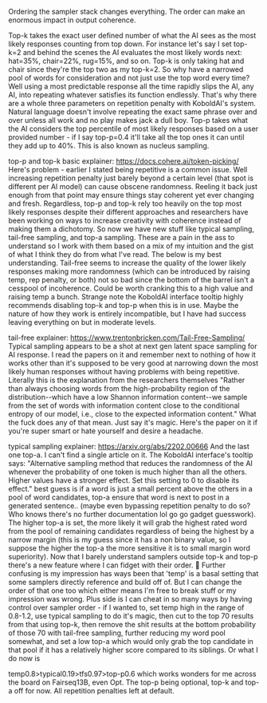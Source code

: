 Ordering the sampler stack changes everything. The order can make an enormous impact in output coherence.

Top-k takes the exact user defined number of what the AI sees as the most likely responses counting from top down. For instance let's say I set top-k=2 and behind the scenes the AI evaluates the most likely words next: hat=35%, chair=22%, rug=15%, and so on.
Top-k is only taking hat and chair since they're the top two as my top-k=2. So why have a narrowed pool of words for consideration and not just use the top word every time? Well using a most predictable response all the time rapidly slips the AI, any AI, into repeating whatever satisfies its function endlessly. That's why there are a whole three parameters on repetition penalty with KoboldAI's system. Natural language doesn't involve repeating the exact same phrase over and over unless all work and no play makes jack a dull boy.
Top-p takes what the AI considers the top percentile of most likely responses based on a user provided number - if I say top-p=0.4 it'll take all the top ones it can until they add up to 40%. This is also known as nucleus sampling.

top-p and top-k basic explainer:
https://docs.cohere.ai/token-picking/
Here's problem - earlier I stated being repetitive is a common issue. Well increasing repetition penalty just barely beyond a certain level (that spot is different per AI model) can cause obscene randomness. Reeling it back just enough from that point may ensure things stay coherent yet ever changing and fresh. Regardless, top-p and top-k rely too heavily on the top most likely responses despite their different approaches and researchers have been working on ways to increase creativity with coherence instead of making them a dichotomy.
So now we have new stuff like typical sampling, tail-free sampling, and top-a sampling. These are a pain in the ass to understand so I work with them based on a mix of my intuition and the gist of what I think they do from what I've read. The below is my best understanding.
Tail-free seems to increase the quality of the lower likely responses making more randomness (which can be introduced by raising temp, rep penalty, or both) not so bad since the bottom of the barrel isn't a cesspool of incoherence. Could be worth cranking this to a high value and raising temp a bunch. Strange note the KoboldAI interface tooltip highly recommends disabling top-k and top-p when this is in use. Maybe the nature of how they work is entirely incompatible, but I have had success leaving everything on but in moderate levels.

tail-free explainer:
https://www.trentonbricken.com/Tail-Free-Sampling/
Typical sampling appears to be a shot at next gen latent space sampling for AI response. I read the papers on it and remember next to nothing of how it works other than it's supposed to be very good at narrowing down the most likely human responses without having problems with being repetitive. Literally this is the explanation from the researchers themselves "Rather than always choosing words from the high-probability region of the distribution--which have a low Shannon information content--we sample from the set of words with information content close to the conditional entropy of our model, i.e., close to the expected information content." What the fuck does any of that mean. Just say it's magic. Here's the paper on it if you're super smart or hate yourself and desire a headache.

typical sampling explainer:
https://arxiv.org/abs/2202.00666
And the last one top-a. I can't find a single article on it. The KoboldAI interface's tooltip says:
"Alternative sampling method that reduces the randomness of the AI whenever the probability of one token is much higher than all the others. Higher values have a stronger effect. Set this setting to 0 to disable its effect." best guess is if a word is just a small percent above the others in a pool of word candidates, top-a ensure that word is next to post in a generated sentence.. (maybe even bypassing repetition penalty to do so? Who knows there's no further documentation lol go go gadget guesswork). The higher top-a is set, the more likely it will grab the highest rated word from the pool of remaining candidates regardless of being the highest by a narrow margin (this is my guess since it has a non binary value, so I suppose the higher the top-a the more sensitive it is to small margin word superiority).
Now that I barely understand samplers outside top-k and top-p there's a new feature where I can fidget with their order. 🫠
Further confusing is my impression has ways been that 'temp' is a basal setting that some samplers directly reference and build off of. But I can change the order of that one too which either means I'm free to break stuff or my impression was wrong.
Plus side is I can cheat in so many ways by having control over sampler order - if I wanted to, set temp high in the range of 0.8-1.2, use typical sampling to do it's magic, then cut to the top 70 results from that using top-k, then remove the shit results at the bottom probability of those 70 with tail-free sampling, further reducing my word pool somewhat, and set a low top-a which would only grab the top candidate in that pool if it has a relatively higher score compared to its siblings.
Or what I do now is

temp0.8>typical0.19>tfs0.97>top-p0.6
which works wonders for me across the board on Fairseq13B, even Opt. The top-p being optional, top-k and top-a off for now. All repetition penalties left at default.